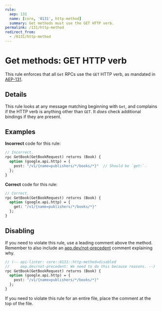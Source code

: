 ```yaml
---
rule:
  aep: 131
  name: [core, '0131', http-method]
  summary: Get methods must use the GET HTTP verb.
permalink: /131/http-method
redirect_from:
  - /0131/http-method
---
```


# Get methods: GET HTTP verb

This rule enforces that all `Get` RPCs use the `GET` HTTP verb, as mandated in
[AEP-131][].

## Details

This rule looks at any message matching beginning with `Get`, and complains if
the HTTP verb is anything other than `GET`. It _does_ check additional bindings
if they are present.

## Examples

**Incorrect** code for this rule:

```proto
// Incorrect.
rpc GetBook(GetBookRequest) returns (Book) {
  option (google.api.http) = {
    post: "/v1/{name=publishers/*/books/*}"  // Should be `get:`.
  };
}
```

**Correct** code for this rule:

```proto
// Correct.
rpc GetBook(GetBookRequest) returns (Book) {
  option (google.api.http) = {
    get: "/v1/{name=publishers/*/books/*}"
  };
}
```

## Disabling

If you need to violate this rule, use a leading comment above the method.
Remember to also include an [aep.dev/not-precedent][] comment explaining why.

```proto
// (-- api-linter: core::0131::http-method=disabled
//     aep.dev/not-precedent: We need to do this because reasons. --)
rpc GetBook(GetBookRequest) returns (Book) {
  option (google.api.http) = {
    post: "/v1/{name=publishers/*/books/*}"
  };
}
```

If you need to violate this rule for an entire file, place the comment at the
top of the file.

[aep-131]: https://aep.dev/131
[aep.dev/not-precedent]: https://aep.dev/not-precedent
